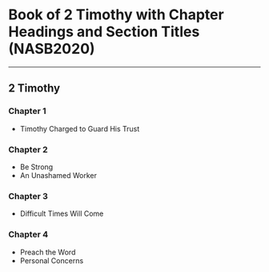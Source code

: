 # Book of 2 Timothy with Chapter Headings and Section Titles (NASB2020)

---

## 2 Timothy
### Chapter 1
- Timothy Charged to Guard His Trust

### Chapter 2
- Be Strong
- An Unashamed Worker

### Chapter 3
- Difficult Times Will Come

### Chapter 4
- Preach the Word
- Personal Concerns
